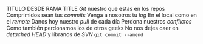 TITULO DESDE RAMA TITLE
*Git* nuestro que estas en los repos
Comprimidos sean tus *commits*
Venga a nosotros tu *log* 
En el local como en el *remote*
Danos hoy nuestro *pull* de cada día  Perdona nuestros *conflictos* 
Como también perdonamos los de otros geeks 
No nos dejes caer en *detached HEAD*
y líbranos de *SVN* 
`git commit --amend`
